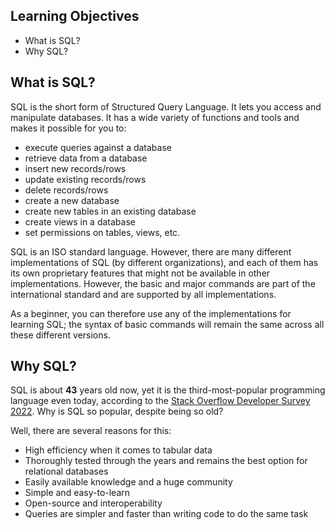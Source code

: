 ## Learning Objectives

* What is SQL?
* Why SQL?


## What is SQL?

SQL is the short form of Structured Query Language. It lets you access and manipulate databases. It has a wide variety of functions and tools and makes it possible for you to:
* execute queries against a database
* retrieve data from a database
* insert new records/rows
* update existing records/rows
* delete records/rows
* create a new database
* create new tables in an existing database
* create views in a database
* set permissions on tables, views, etc.

SQL is an ISO standard language. However, there are many different implementations of SQL (by different organizations), and each of them has its own proprietary features that might not be available in other implementations. However, the basic and major commands are part of the international standard and are supported by all implementations. 

As a beginner, you can therefore use any of the implementations for learning SQL; the syntax of basic commands will remain the same across all these different versions.

## Why SQL?

SQL is about **43** years old now, yet it is the third-most-popular programming language even today, according to the [Stack Overflow Developer Survey 2022](https://survey.stackoverflow.co/2022/#technology-most-popular-technologies). Why is SQL so popular, despite being so old?

Well, there are several reasons for this:
* High efficiency when it comes to tabular data
* Thoroughly tested through the years and remains the best option for relational databases
* Easily available knowledge and a huge community
* Simple and easy-to-learn
* Open-source and interoperability
* Queries are simpler and faster than writing code to do the same task